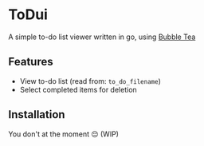 # ToDui
A simple to-do list viewer written in go, using [Bubble Tea](https://github.com/charmbracelet/bubbletea)

## Features

- View to-do list (read from: `to_do_filename`)
- Select completed items for deletion

## Installation

You don't at the moment 😔 (WIP)
